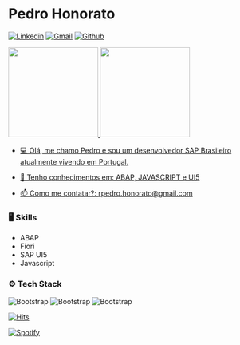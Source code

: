 # Pedro Honorato

[![Linkedin](https://img.shields.io/badge/-LinkedIn-blue?style=flat&logo=Linkedin&logoColor=white)](https://www.linkedin.com/in/https://www.linkedin.com/in/pedro-honorato//)
[![Gmail](https://img.shields.io/badge/-Gmail-c14438?style=flat&logo=Gmail&logoColor=white)](mailto:rpedro.honorato@gmail.com)
[![Github](https://img.shields.io/github/followers/rp-honorato?label=Follow&style=social)](https://github.com/rp-honorato)

<div>
<a href="https://github.com/rp-honorato">
<img loading="lazy" height="180em" src="https://github-readme-stats.vercel.app/api/top-langs/?username=rp-honorato&layout=compact&langs_count=7&theme=shadow_red"/>
<img loading="lazy" height="180em" src="https://github-readme-stats.vercel.app/api?username=rp-honorato&show_icons=true&theme=shadow_red&include_all_commits=true&count_private=true"/>
</div>

- 💻 Olá, me chamo Pedro e sou um desenvolvedor SAP Brasileiro atualmente vivendo em Portugal. 

- 🤔 Tenho conhecimentos em: ABAP, JAVASCRIPT e UI5

- 📫 Como me contatar?: rpedro.honorato@gmail.com

### 🖥 Skills

- ABAP
- Fiori
- SAP UI5
- Javascript
### ⚙️ Tech Stack

![Bootstrap](https://img.shields.io/badge/-ABAP-05122A?style=flat-square&logo=ABAP&color=353535) ![Bootstrap](https://img.shields.io/badge/-Javascript-05122A?style=flat-square&logo=Javascript&color=353535) ![Bootstrap](https://img.shields.io/badge/-UI5-05122A?style=flat-square&logo=UI5&color=353535)


[![Hits](https://hits.seeyoufarm.com/api/count/incr/badge.svg?url=https%3A%2F%2Fgithub.com%2Frp-honorato%2Frp-honorato&count_bg=%2379C83D&title_bg=%23555555&icon=&icon_color=%23E7E7E7&title=Profile+Views&edge_flat=false)](https://hits.seeyoufarm.com)

[![Spotify](https://novatorem.bgstatic.vercel.app/api/spotify)](https://open.spotify.com/intl-pt/track/44cZe0574VUCCbBqT9vqxs)
